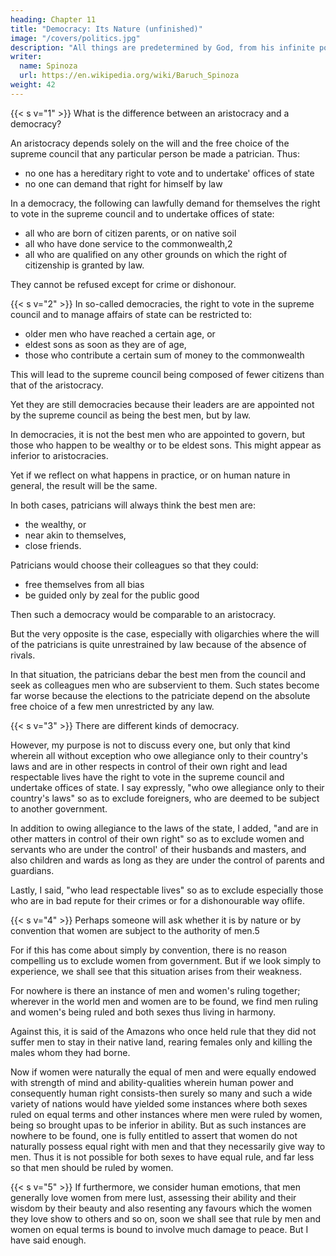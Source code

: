 ```yaml
---
heading: Chapter 11
title: "Democracy: Its Nature (unfinished)"
image: "/covers/politics.jpg"
description: "All things are predetermined by God, from his infinite power and not from his free will"
writer:
  name: Spinoza
  url: https://en.wikipedia.org/wiki/Baruch_Spinoza
weight: 42
---
```



{{< s v="1" >}} What is the difference between an aristocracy and a democracy?

An aristocracy depends solely on the will and the free choice of the supreme council that any particular person be made a patrician. Thus:
- no one has a hereditary right to vote and to undertake' offices of state
- no one can demand that right for himself by law

<!-- , as is the case with the state now under discussion.  -->

In a democracy, the following can lawfully demand for themselves the right to vote in the supreme council and to undertake offices of state:
- all who are born of citizen parents, or on native soil
- all who have done service to the commonwealth,2 
- all who are qualified on any other grounds on which the right of citizenship is granted by law.

They cannot be refused except for crime or dishonour.


{{< s v="2" >}} In so-called democracies, the right to vote in the supreme council and to manage affairs of state can be restricted to:
- older men who have reached a certain age, or
- eldest sons as soon as they are of age,
- those who contribute a certain sum of money to the commonwealth

This will lead to the supreme council being composed of fewer citizens than that of the aristocracy.

<!-- of their citizens who are appointed to govern the commonwealth  -->
Yet they are still democracies because their leaders are are appointed not by the supreme council as being the best men, but by law. 

In democracies, it is not the best men who are appointed to govern, but those who happen to be wealthy or to be eldest sons. This might appear as inferior to aristocracies.

Yet if we reflect on what happens in practice, or on human nature in general, the result will be the same. 

In both cases, patricians will always think the best men are:
- the wealthy, or 
- near akin to themselves,
- close friends. 

Patricians would choose their colleagues so that they could:
- free themselves from all bias
- be guided only by zeal for the public good

Then such a democracy would be comparable to an aristocracy. 

But the very opposite is the case, especially with oligarchies where the will of the patricians is quite unrestrained by law because of the absence of rivals. 

In that situation, the patricians debar the best men from the council and seek as colleagues men who are subservient to them. Such states become far worse because the elections to the patriciate depend on the absolute free choice of a few men unrestricted by any law.

<!--  But I return to
my theme. -->

<!-- I [I read subeUiuliforsubeundo.-S.S I
2 [In thiS chapter Spinoza follows the convention of hIS time ID referring throughout to the commonwealth as resfJublica. since the seventeenth-century defenders of democracy were known as "republicans."]
3 [communem hominum conditionem. Spmoza uses this phrase and humana natura coextensively ID
the Ethica, but there he has taken pains (E2P40Scholl) to explam that "human nature" does not
refer to a umque "essence" (10 the sense of the mediaeval realISts). but rather to a general set of individual properties 1  -->



{{< s v="3" >}} There are different kinds of democracy. 

However, my purpose is not to discuss every one, but only that kind wherein all without exception who owe allegiance only to their country's laws and are in other respects in control of their own right and lead
respectable lives have the right to vote in the supreme council and undertake offices of state. I say expressly, "who owe allegiance only to their country's laws" so as to exclude foreigners, who are deemed to be subject to another government. 

In addition to owing allegiance to the laws of the state, I added, "and are in other matters in control of their own right" so as to exclude women and servants who are under the control' of their husbands and masters, and also children and wards as long as they are under the control of parents and guardians. 

Lastly, I said, "who lead respectable lives" so as to exclude especially those who are in bad repute for their crimes or for a dishonourable way oflife.


{{< s v="4" >}} Perhaps someone will ask whether it is by nature or by convention that women are subject to the authority of men.5 

For if this has come about simply by convention, there is no reason compelling us to exclude women from government. But if we look simply to experience, we shall see that this situation arises from their weakness. 

For nowhere is there an instance of men and women's ruling together; wherever in the world men and women are to be found, we find men ruling and women's being ruled and both sexes thus living in harmony. 

Against this, it is said of the Amazons who once held rule that they did not suffer men to stay in their native land, rearing females only and killing the males whom they had borne. 

Now if women were naturally the equal of men and were equally endowed with strength of mind and ability-qualities wherein human power and consequently human right consists-then surely so many and such a wide variety of nations would have yielded some instances where both sexes ruled on equal terms and other instances where men were ruled by women, being so brought upas to be inferior in ability. But as such instances are nowhere to be found, one is fully entitled to assert that women do not naturally possess equal right with men and that they necessarily give way to men. Thus it is not possible for both sexes to have equal rule, and far less so that men should be ruled by women.

<!-- If, fur4 [Spmoza uses the Latin phrases in potestate and sub potestate for "under the control" here and m
what follows. J -->


<!-- 5 [sub potestate virorum. Llpsius, Manila et exempla patified, II, tI ]  -->

{{< s v="5" >}} If furthermore, we consider human emotions, that men generally love women from mere lust, assessing their ability and their wisdom by their beauty and also resenting any favours which the women they love show to others and so on, soon we shall see that rule by men and women on equal terms is bound to involve much damage to peace. But I have said enough. 